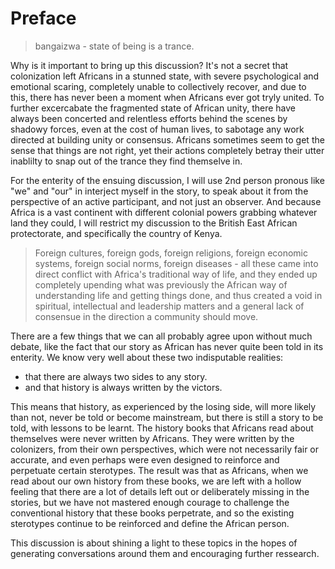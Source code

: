 # Preface

> bangaizwa - state of being is a trance.

Why is it important to bring up this discussion? It's not a secret that colonization left Africans in a stunned state, with severe psychological and emotional scaring, completely unable to collectively recover, and due to this, there has never been a moment when Africans ever got tryly united. To further excercabate the fragmented state of African unity, there have always been concerted and relentless efforts behind the scenes by shadowy forces, even at the cost of human lives, to sabotage any work directed at building unity or consensus. Africans sometimes seem to get the sense that things are not right, yet their actions completely betray their utter inablilty to snap out of the trance they find themselve in.

For the enterity of the ensuing discussion, I will use 2nd person pronous like "we" and "our" in interject myself in the story, to speak about it from the perspective of an active participant, and not just an observer. And because Africa is a vast continent with different colonial powers grabbing whatever land they could, I will restrict my discussion to the British East African protectorate, and specifically the country of Kenya.

> Foreign cultures, foreign gods, foreign religions, foreign economic systems, foreign social norms, foreign diseases - all these came into direct conflict with Africa's traditional way of life, and they ended up completely upending what was previously the African way of understanding life and getting things done, and thus created a void in spiritual, intellectual and leadership matters and a general lack of consensue in the direction a community should move.

There are a few things that we can all probably agree upon without much debate, like the fact that our story as African has never quite been told in its enterity. We know very well about these two indisputable realities:

- that there are always two sides to any story.
- and that history is always written by the victors. 

This means that history, as experienced by the losing side, will more likely than not, never be told or become mainstream, but there is still a story to be told, with lessons to be learnt. The history books that Africans read about themselves were never written by Africans. They were written by the colonizers, from their own perspectives, which were not necessarily fair or accurate, and even perhaps were even designed to reinforce and perpetuate certain sterotypes. The result was that as Africans, when we read about our own history from these books, we are left with a hollow feeling that there are a lot of details left out or deliberately missing in the stories, but we have not mastered enough courage to challenge the conventional history that these books perpetrate, and so the existing sterotypes continue to be reinforced and define the African person.

This discussion is about shining a light to these topics in the hopes of generating conversations around them and encouraging further ressearch.